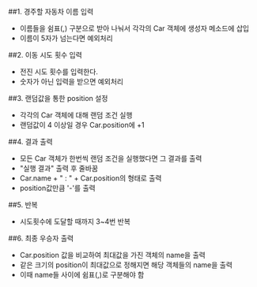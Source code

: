 ##1. 경주할 자동차 이름 입력

- 이름들을 쉼표(,) 구분으로 받아 나눠서 각각의 Car 객체에 생성자 메소드에 삽입
- 이름이 5자가 넘는다면 예외처리

##2. 이동 시도 횟수 입력

- 전진 시도 횟수를 입력한다.
- 숫자가 아닌 입력을 받으면 예외처리

##3. 랜덤값을 통한 position 설정

- 각각의 Car 객체에 대해 랜덤 조건 실행
- 랜덤값이 4 이상일 경우 Car.position에 +1

##4. 결과 출력
- 모든 Car 객체가 한번씩 랜덤 조건을 실행했다면 그 결과를 출력
- "실행 결과" 출력 후 줄바꿈
- Car.name + " : " + Car.position의 형태로 출력
- position값만큼 '-'를 출력

##5. 반복

- 시도횟수에 도달할 때까지 3~4번 반복

##6. 최종 우승자 출력

- Car.position 값을 비교하여 최대값을 가진 객체의 name을 출력
- 같은 크기의 position이 최대값으로 정해지면 해당 객체들의 name을 출력
- 이때 name들 사이에 쉼표(,)로 구분해야 함